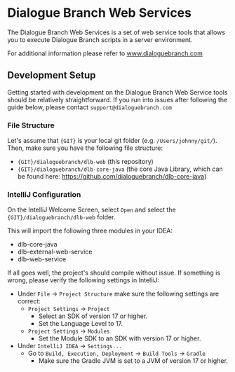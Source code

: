# Dialogue Branch Web Services
The Dialogue Branch Web Services is a set of web service tools that allows you to execute Dialogue
Branch scripts in a server environment. 

For additional information please refer to www.dialoguebranch.com

## Development Setup
Getting started with development on the Dialogue Branch Web Service tools should be relatively 
straightforward. If you run into issues after following the guide below, please contact 
`support@dialoguebranch.com`

### File Structure
Let's assume that `{GIT}` is your local git folder (e.g. `/Users/johnny/git/`). Then, make sure you
have the following file structure:

* `{GIT}/dialoguebranch/dlb-web` (this repository)
* `{GIT}/dialoguebranch/dlb-core-java` (the core Java Library, which can be found here: 
https://github.com/dialoguebranch/dlb-core-java)

### IntelliJ Configuration
On the IntelliJ Welcome Screen, select `Open` and select the `{GIT}/dialoguebranch/dlb-web` folder.

This will import the following three modules in your IDEA:
* dlb-core-java
* dlb-external-web-service
* dlb-web-service

If all goes well, the project's should compile without issue. If something is wrong, please verify
the following settings in IntelliJ:

* Under `File` -> `Project Structure` make sure the following settings are correct:
  * `Project Settings` -> `Project`
    * Select an SDK of version 17 or higher.
    * Set the Language Level to 17.
  * `Project Settings` -> `Modules`
    * Set the Module SDK to an SDK with version 17 or higher.
* Under `IntelliJ IDEA` -> `Settings...`
  * Go to `Build, Execution, Deployment` -> `Build Tools` -> `Gradle`
    * Make sure the Gradle JVM is set to a JVM of version 17 or higher.
